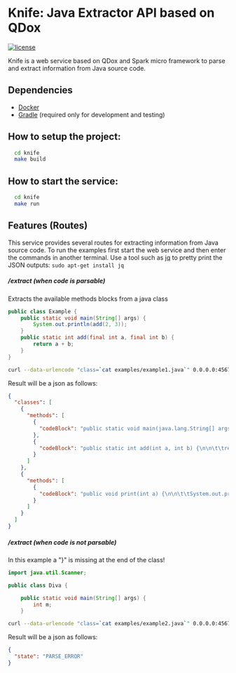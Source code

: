 # Knife: Java Extractor API based on QDox
[![license](http://img.shields.io/:license-apache-blue.svg)](https://github.com/pasmod/knife/blob/master/LICENSE)

Knife is a web service based on QDox and Spark micro framework to parse and extract information from Java source code.

## Dependencies
- [Docker](https://www.docker.com/)
- [Gradle](https://gradle.org/) (required only for development and testing)

## How to setup the project:
``` bash
  cd knife
  make build
```

## How to start the service:
``` bash
  cd knife
  make run
```

## Features (Routes)
This service provides several routes for extracting information from Java source code. To run the examples first start the web service and then enter the commands in another terminal. Use a tool such as [jq](https://stedolan.github.io/jq/) to pretty print the JSON outputs: ```sudo apt-get install jq``` 

##### /extract (when code is parsable)
Extracts the available methods blocks from a java class
``` java
public class Example {
	public static void main(String[] args) {
		System.out.println(add(2, 3));
	}
	public static int add(final int a, final int b) {
		return a + b;
	}
}
```
``` bash
curl --data-urlencode "class=`cat examples/example1.java`" 0.0.0.0:4567/extract | jq .
```
Result will be a json as follows:
```json
{
  "classes": [
    {
      "methods": [
        {
          "codeBlock": "public static void main(java.lang.String[] args) {\n\n\t\tSystem.out.println(add(2, 3));\n\t}\n"
        },
        {
          "codeBlock": "public static int add(int a, int b) {\n\n\t\treturn a + b;\n\t}\n"
        }
      ]
    },
    {
      "methods": [
        {
          "codeBlock": "public void print(int a) {\n\n\t\tSystem.out.println(a);\n\t}\n"
        }
      ]
    }
  ]
}

```

##### /extract (when code is not parsable)
In this example a "}" is missing at the end of the class!
``` java
import java.util.Scanner;

public class Diva {

    public static void main(String[] args) {
        int m;
    }
```
``` bash
curl --data-urlencode "class=`cat examples/example2.java`" 0.0.0.0:4567/extract | jq .
```
Result will be a json as follows:
``` json
{
  "state": "PARSE_ERROR"
}
```

